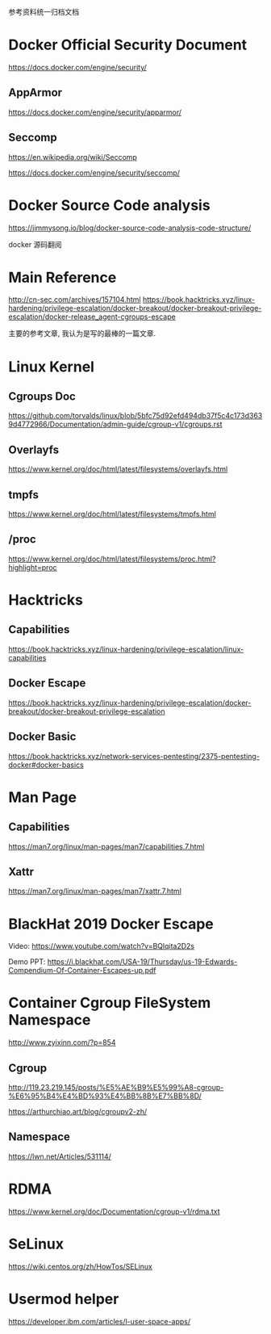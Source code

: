 参考资料统一归档文档

# Docker Official Security Document
https://docs.docker.com/engine/security/

## AppArmor
https://docs.docker.com/engine/security/apparmor/

## Seccomp
https://en.wikipedia.org/wiki/Seccomp

https://docs.docker.com/engine/security/seccomp/

# Docker Source Code analysis
https://jimmysong.io/blog/docker-source-code-analysis-code-structure/

docker 源码翻阅

# Main Reference
http://cn-sec.com/archives/157104.html
https://book.hacktricks.xyz/linux-hardening/privilege-escalation/docker-breakout/docker-breakout-privilege-escalation/docker-release_agent-cgroups-escape

主要的参考文章, 我认为是写的最棒的一篇文章.

# Linux Kernel 
## Cgroups Doc
https://github.com/torvalds/linux/blob/5bfc75d92efd494db37f5c4c173d3639d4772966/Documentation/admin-guide/cgroup-v1/cgroups.rst

## Overlayfs 
https://www.kernel.org/doc/html/latest/filesystems/overlayfs.html

## tmpfs
https://www.kernel.org/doc/html/latest/filesystems/tmpfs.html

## /proc
https://www.kernel.org/doc/html/latest/filesystems/proc.html?highlight=proc

# Hacktricks 
## Capabilities
https://book.hacktricks.xyz/linux-hardening/privilege-escalation/linux-capabilities

## Docker Escape 
https://book.hacktricks.xyz/linux-hardening/privilege-escalation/docker-breakout/docker-breakout-privilege-escalation

## Docker Basic
https://book.hacktricks.xyz/network-services-pentesting/2375-pentesting-docker#docker-basics

# Man Page 
## Capabilities
https://man7.org/linux/man-pages/man7/capabilities.7.html

## Xattr
https://man7.org/linux/man-pages/man7/xattr.7.html

# BlackHat 2019 Docker Escape 
Video: https://www.youtube.com/watch?v=BQlqita2D2s

Demo PPT: https://i.blackhat.com/USA-19/Thursday/us-19-Edwards-Compendium-Of-Container-Escapes-up.pdf

# Container Cgroup FileSystem Namespace
http://www.zyixinn.com/?p=854

## Cgroup
http://119.23.219.145/posts/%E5%AE%B9%E5%99%A8-cgroup-%E6%95%B4%E4%BD%93%E4%BB%8B%E7%BB%8D/

https://arthurchiao.art/blog/cgroupv2-zh/

## Namespace
https://lwn.net/Articles/531114/

# RDMA
https://www.kernel.org/doc/Documentation/cgroup-v1/rdma.txt

# SeLinux
https://wiki.centos.org/zh/HowTos/SELinux

# Usermod helper
https://developer.ibm.com/articles/l-user-space-apps/